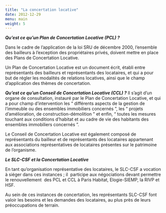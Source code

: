 ```yaml
---
title: "La concertation locative"
date: 2012-12-29
menu: main
weight: 5
---
```


**_Qu’est ce qu’un Plan de Concertation Locative (PCL) ?_**

Dans le cadre de l’application de la loi SRU de décembre 2000, l’ensemble des bailleurs à l’exception des propriétaires privés, doivent mettre en place des Plans de Concertation Locative.

Un Plan de Concertation Locative est un document écrit, établi entre représentants des bailleurs et représentants des locataires, et qui a pour but de régler les modalités de relations locatives, ainsi que le champ d’application des thèmes de concertation.

**_Qu’est ce qu’un Conseil de Concertation Locative (CCL) ?_** Il s’agit d’un organe de consultation, instauré par le Plan de Concertation Locative, et qui a pour champ d’intervention les “ différents aspects de la gestion de l’immeuble ou des ensembles immobiliers concernés ”, les “ projets d’amélioration, de construction-démolition ” et enfin, “ toutes les mesures touchant aux conditions d’habitat et au cadre de vie des habitants des ensembles immobiliers concernés ”.

Le Conseil de Concertation Locative est également composé de représentants du bailleur et de représentants des locataires appartenant aux associations représentatives de locataires présentes sur le patrimoine de l’organisme.

**_Le SLC-CSF et la Concertation Locative_**

En tant qu’organisation représentative des locataires, le SLC-CSF a vocation à siéger dans ces instances ; il  participe aux négociations devant permettre le renouvellement  des PCL et CCL à Paris Habitat, Elogie-SIEMP, la RIVP et HSF.

Au sein de ces instances de concertation, les représentants SLC-CSF font valoir les besoins et les demandes des locataires, au plus près de leurs préoccupations de terrain.
